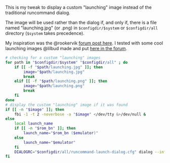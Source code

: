 This is my tweak to display a custom "launching" image instead of the traditional runcommand dialog.

The image will be used rather than the dialog if, and only if, there is a file named "launching.jpg" (or .png) in `$configdir/$system` or `$configdir/all` directory (`$system` takes precedence).

My inspiration was the @rookervik [forum post here](https://retropie.org.uk/forum/topic/3262/loading-a-custom-image-on-the-run-command). I tested with some cool launching images @lilbud made and put [here in the forum](https://retropie.org.uk/forum/topic/36/splashscreens/97).

```sh
# checking for a custom "launching" images
for path in "$configdir/$system" "$configdir/all" ; do
    if [[ -f "$path/launching.jpg" ]]; then
        image="$path/launching.jpg"
        break
    elif [[ -f "$path/launching.png" ]]; then
        image="$path/launching.png"
        break
    fi
done
# display the custom "launching" image if it was found
if [[ -n "$image" ]]; then
    fbi -1 -t 2 -noverbose -a "$image" </dev/tty &>/dev/null &
else
    local launch_name
    if [[ -n "$rom_bn" ]]; then
        launch_name="$rom_bn ($emulator)"
    else
        launch_name="$emulator"
    fi
    DIALOGRC="$configdir/all/runcommand-launch-dialog.cfg" dialog --infobox "\nLaunching $launch_name ...\n\nPress a button to configure\n\nErrors are logged to $log" 9 60
fi
```
